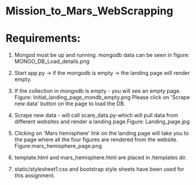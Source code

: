 # Mission_to_Mars_WebScrapping

Requirements:
============
1) Mongod must be up and running.
mongodb data can be seen in figure: MONGO_DB_Load_details.png
2) Start app.py -> if the mongodb is empty -> the landing page will render empty.

3) If the collection in mongodb is empty - you will see an empty page. Figure: Initial_landing_page_mondb_empty.png
Please click on 'Scrape new data' button on the page to load the DB.

4) Scrape new data - will call scare_data.py-which will pull data from different websites and render a landing page.Figure: Landing_page.jpg

5) Clicking on 'Mars hemisphere' link on the landing page will take you to the page where
all the four figures are rendered from the website. Figure:mars_hemisphere_page.png

6) template.html and mars_hemisphere.html are placed in /templates dir.

7) static/stylesheet1.css  and bootstrap style sheets have been used for this assignment.
